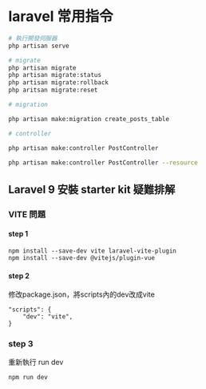 # laravel 常用指令

```bash
# 執行開發伺服器
php artisan serve

# migrate
php artisan migrate
php artisan migrate:status
php artisan migrate:rollback
php aritsan migrate:reset

# migration

php artisan make:migration create_posts_table

# controller

php artisan make:controller PostController

php artisan make:controller PostController --resource

```
## Laravel 9 安裝 starter kit 疑難排解

### VITE 問題
#### step 1
```bash=
npm install --save-dev vite laravel-vite-plugin
npm install --save-dev @vitejs/plugin-vue
```
#### step 2
修改package.json，將scripts內的dev改成vite

```json=
"scripts": {
    "dev": "vite", 
}
```

### step 3
重新執行 run dev
```bash=
npm run dev
```